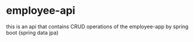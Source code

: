 # employee-api
this is an api that contains CRUD operations of the employee-app by spring boot (spring data jpa)
